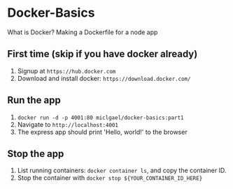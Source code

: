# Docker-Basics
What is Docker? Making a Dockerfile for a node app

## First time (skip if you have docker already)
1. Signup at `https://hub.docker.com`
2. Download and install docker: `https://download.docker.com/`

## Run the app

1. `docker run -d -p 4001:80 miclgael/docker-basics:part1`
2. Navigate to `http://localhost:4001`
3. The express app should print 'Hello, world!' to the browser


## Stop the app
1. List running containers: `docker container ls`, and copy the container ID.
2. Stop the container with `docker stop ${YOUR_CONTAINER_ID_HERE}`
